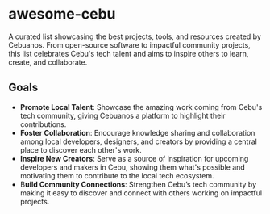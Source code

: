 # awesome-cebu
A curated list showcasing the best projects, tools, and resources created by Cebuanos. From open-source software to impactful community projects, this list celebrates Cebu's tech talent and aims to inspire others to learn, create, and collaborate.

## Goals

- **Promote Local Talent**: Showcase the amazing work coming from Cebu's tech community, giving Cebuanos a platform to highlight their contributions.
- **Foster Collaboration**: Encourage knowledge sharing and collaboration among local developers, designers, and creators by providing a central place to discover each other's work.
- **Inspire New Creators**: Serve as a source of inspiration for upcoming developers and makers in Cebu, showing them what's possible and motivating them to contribute to the local tech ecosystem.
- B**uild Community Connections**: Strengthen Cebu’s tech community by making it easy to discover and connect with others working on impactful projects.
